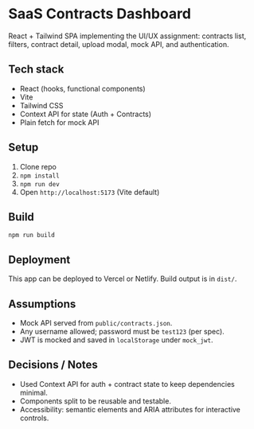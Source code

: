 # SaaS Contracts Dashboard


React + Tailwind SPA implementing the UI/UX assignment: contracts list, filters, contract detail, upload modal, mock API, and authentication.


## Tech stack
- React (hooks, functional components)
- Vite
- Tailwind CSS
- Context API for state (Auth + Contracts)
- Plain fetch for mock API


## Setup
1. Clone repo
2. `npm install`
3. `npm run dev`
4. Open `http://localhost:5173` (Vite default)


## Build
`npm run build`


## Deployment
This app can be deployed to Vercel or Netlify. Build output is in `dist/`.


## Assumptions
- Mock API served from `public/contracts.json`.
- Any username allowed; password must be `test123` (per spec).
- JWT is mocked and saved in `localStorage` under `mock_jwt`.


## Decisions / Notes
- Used Context API for auth + contract state to keep dependencies minimal.
- Components split to be reusable and testable.
- Accessibility: semantic elements and ARIA attributes for interactive controls.